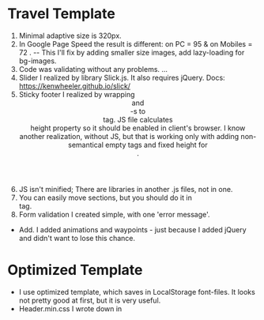 # Travel Template

1) Minimal adaptive size is 320px.
2) In Google Page Speed the result is different: on PC = 95 & on Mobiles = 72 . 
    -- This I'll fix by adding smaller size images, add lazy-loading for bg-images.
3) Code was validating without any problems.
...
4) Slider I realized by library Slick.js. It also requires jQuery. 
  Docs: https://kenwheeler.github.io/slick/
5) Sticky footer I realized by wrapping <header> and <section>-s to <main> tag. JS file calculates <footer> height property so it should be enabled in client's browser. I know another realization, without JS, but that is working only with adding non-semantical empty tags and fixed height for <footer>.
6) JS isn't minified;  There are libraries in another .js files, not in one.
7) You can easily move sections, but you should do it in <main> tag.
8) Form validation I created simple, with one 'error message'.
  
* Add. I added animations and waypoints - just because I added jQuery and didn't want to lose this chance.

# Optimized Template

- I use optimized template, which saves in LocalStorage font-files. It looks not pretty good at first, but it is very useful.
- Header.min.css I wrote down in <style> tag at the beginning of index.html. It is very important for making template load more faster, then usual. I could place also a structure.min.css file in <style> tag below, but I didn't.
  
# What I haven't done

!-- Lazy load I've made only for one image - because I have few tags <img> in this template, but a lot of background-images. I will realize that in seem way as I did with simple img - replacing to real-img from dummy.
!-- In mobile version of site I should put smaller images than in default size for PC. Google Page Speed decreases the rating because of it. It's easy to made, so I will have updated template
